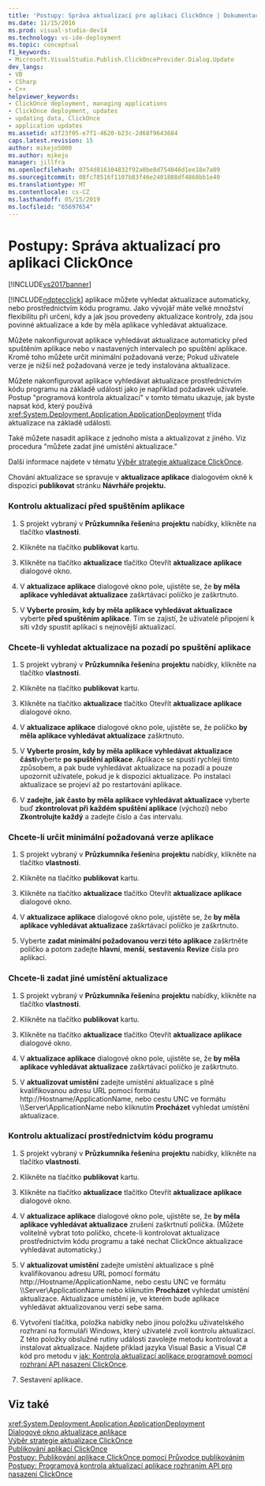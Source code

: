 ```yaml
---
title: 'Postupy: Správa aktualizací pro aplikaci ClickOnce | Dokumentace Microsoftu'
ms.date: 11/15/2016
ms.prod: visual-studio-dev14
ms.technology: vs-ide-deployment
ms.topic: conceptual
f1_keywords:
- Microsoft.VisualStudio.Publish.ClickOnceProvider.Dialog.Update
dev_langs:
- VB
- CSharp
- C++
helpviewer_keywords:
- ClickOnce deployment, managing applications
- ClickOnce deployment, updates
- updating data, ClickOnce
- application updates
ms.assetid: a3f23f05-e7f1-4620-b23c-2d68f9643684
caps.latest.revision: 15
author: mikejo5000
ms.author: mikejo
manager: jillfra
ms.openlocfilehash: 0754d816104832f92a0be8d754046d1ee18e7a09
ms.sourcegitcommit: 08fc78516f1107b83f46e2401888df4868bb1e40
ms.translationtype: MT
ms.contentlocale: cs-CZ
ms.lasthandoff: 05/15/2019
ms.locfileid: "65697654"
---
```

# <a name="how-to-manage-updates-for-a-clickonce-application"></a>Postupy: Správa aktualizací pro aplikaci ClickOnce
[!INCLUDE[vs2017banner](../includes/vs2017banner.md)]

[!INCLUDE[ndptecclick](../includes/ndptecclick-md.md)] aplikace můžete vyhledat aktualizace automaticky, nebo prostřednictvím kódu programu. Jako vývojář máte velké množství flexibilitu při určení, kdy a jak jsou provedeny aktualizace kontroly, zda jsou povinné aktualizace a kde by měla aplikace vyhledávat aktualizace.  
  
 Můžete nakonfigurovat aplikace vyhledávat aktualizace automaticky před spuštěním aplikace nebo v nastavených intervalech po spuštění aplikace. Kromě toho můžete určit minimální požadovaná verze; Pokud uživatele verze je nižší než požadovaná verze je tedy instalována aktualizace.  
  
 Můžete nakonfigurovat aplikace vyhledávat aktualizace prostřednictvím kódu programu na základě události jako je například požadavek uživatele. Postup "programová kontrola aktualizací" v tomto tématu ukazuje, jak byste napsat kód, který používá <xref:System.Deployment.Application.ApplicationDeployment> třída aktualizace na základě události.  
  
 Také můžete nasadit aplikace z jednoho místa a aktualizovat z jiného. Viz procedura "můžete zadat jiné umístění aktualizace."  
  
 Další informace najdete v tématu [Výběr strategie aktualizace ClickOnce](../deployment/choosing-a-clickonce-update-strategy.md).  
  
 Chování aktualizace se spravuje v **aktualizace aplikace** dialogovém okně k dispozici **publikovat** stránku **Návrháře projektu.**  
  
### <a name="to-check-for-updates-before-the-application-starts"></a>Kontrolu aktualizací před spuštěním aplikace  
  
1. S projekt vybraný v **Průzkumníka řešení**na **projektu** nabídky, klikněte na tlačítko **vlastnosti**.  
  
2. Klikněte na tlačítko **publikovat** kartu.  
  
3. Klikněte na tlačítko **aktualizace** tlačítko Otevřít **aktualizace aplikace** dialogové okno.  
  
4. V **aktualizace aplikace** dialogové okno pole, ujistěte se, že **by měla aplikace vyhledávat aktualizace** zaškrtávací políčko je zaškrtnuto.  
  
5. V **Vyberte prosím, kdy by měla aplikace vyhledávat aktualizace** vyberte **před spuštěním aplikace**. Tím se zajistí, že uživatelé připojení k síti vždy spustit aplikaci s nejnovější aktualizací.  
  
### <a name="to-check-for-updates-in-the-background-after-the-application-starts"></a>Chcete-li vyhledat aktualizace na pozadí po spuštění aplikace  
  
1. S projekt vybraný v **Průzkumníka řešení**na **projektu** nabídky, klikněte na tlačítko **vlastnosti**.  
  
2. Klikněte na tlačítko **publikovat** kartu.  
  
3. Klikněte na tlačítko **aktualizace** tlačítko Otevřít **aktualizace aplikace** dialogové okno.  
  
4. V **aktualizace aplikace** dialogové okno pole, ujistěte se, že políčko **by měla aplikace vyhledávat aktualizace** zaškrtnuto.  
  
5. V **Vyberte prosím, kdy by měla aplikace vyhledávat aktualizace části**vyberte **po spuštění aplikace**. Aplikace se spustí rychleji tímto způsobem, a pak bude vyhledávat aktualizace na pozadí a pouze upozornit uživatele, pokud je k dispozici aktualizace. Po instalaci aktualizace se projeví až po restartování aplikace.  
  
6. V **zadejte, jak často by měla aplikace vyhledávat aktualizace** vyberte buď **zkontrolovat při každém spuštění aplikace** (výchozí) nebo **Zkontrolujte každý** a zadejte číslo a čas intervalu.  
  
### <a name="to-specify-a-minimum-required-version-for-the-application"></a>Chcete-li určit minimální požadovaná verze aplikace  
  
1. S projekt vybraný v **Průzkumníka řešení**na **projektu** nabídky, klikněte na tlačítko **vlastnosti**.  
  
2. Klikněte na tlačítko **publikovat** kartu.  
  
3. Klikněte na tlačítko **aktualizace** tlačítko Otevřít **aktualizace aplikace** dialogové okno.  
  
4. V **aktualizace aplikace** dialogové okno pole, ujistěte se, že **by měla aplikace vyhledávat aktualizace** zaškrtávací políčko je zaškrtnuto.  
  
5. Vyberte **zadat minimální požadovanou verzi této aplikace** zaškrtněte políčko a potom zadejte **hlavní**, **menší**, **sestavení**a  **Revize** čísla pro aplikaci.  
  
### <a name="to-specify-a-different-update-location"></a>Chcete-li zadat jiné umístění aktualizace  
  
1. S projekt vybraný v **Průzkumníka řešení**na **projektu** nabídky, klikněte na tlačítko **vlastnosti**.  
  
2. Klikněte na tlačítko **publikovat** kartu.  
  
3. Klikněte na tlačítko **aktualizace** tlačítko Otevřít **aktualizace aplikace** dialogové okno.  
  
4. V **aktualizace aplikace** dialogové okno pole, ujistěte se, že **by měla aplikace vyhledávat aktualizace** zaškrtávací políčko je zaškrtnuto.  
  
5. V **aktualizovat umístění** zadejte umístění aktualizace s plně kvalifikovanou adresu URL pomocí formátu http://Hostname/ApplicationName, nebo cestu UNC ve formátu \\\Server\ApplicationName nebo kliknutím **Procházet** vyhledat umístění aktualizace.  
  
### <a name="to-check-for-updates-programmatically"></a>Kontrolu aktualizací prostřednictvím kódu programu  
  
1. S projekt vybraný v **Průzkumníka řešení**na **projektu** nabídky, klikněte na tlačítko **vlastnosti**.  
  
2. Klikněte na tlačítko **publikovat** kartu.  
  
3. Klikněte na tlačítko **aktualizace** tlačítko Otevřít **aktualizace aplikace** dialogové okno.  
  
4. V **aktualizace aplikace** dialogové okno pole, ujistěte se, že **by měla aplikace vyhledávat aktualizace** zrušení zaškrtnutí políčka. (Můžete volitelně vybrat toto políčko, chcete-li kontrolovat aktualizace prostřednictvím kódu programu a také nechat ClickOnce aktualizace vyhledávat automaticky.)  
  
5. V **aktualizovat umístění** zadejte umístění aktualizace s plně kvalifikovanou adresu URL pomocí formátu http://Hostname/ApplicationName, nebo cestu UNC ve formátu \\\Server\ApplicationName nebo kliknutím **Procházet** vyhledat umístění aktualizace. Aktualizace umístění je, ve kterém bude aplikace vyhledávat aktualizovanou verzi sebe sama.  
  
6. Vytvoření tlačítka, položka nabídky nebo jinou položku uživatelského rozhraní na formuláři Windows, který uživatelé zvolí kontrolu aktualizací. Z této položky obslužné rutiny události zavolejte metodu kontrolovat a instalovat aktualizace. Najdete příklad jazyka Visual Basic a Visual C# kód pro metodu v [jak: Kontrola aktualizací aplikace programově pomocí rozhraní API nasazení ClickOnce](../deployment/how-to-check-for-application-updates-programmatically-using-the-clickonce-deployment-api.md).  
  
7. Sestavení aplikace.  
  
## <a name="see-also"></a>Viz také  
 <xref:System.Deployment.Application.ApplicationDeployment>   
 [Dialogové okno aktualizace aplikace](https://msdn.microsoft.com/8eca8743-8e68-4d04-bfd5-4dc0a9b2934f)   
 [Výběr strategie aktualizace ClickOnce](../deployment/choosing-a-clickonce-update-strategy.md)   
 [Publikování aplikací ClickOnce](../deployment/publishing-clickonce-applications.md)   
 [Postupy: Publikování aplikace ClickOnce pomocí Průvodce publikováním](../deployment/how-to-publish-a-clickonce-application-using-the-publish-wizard.md)   
 [Postupy: Programová kontrola aktualizací aplikace rozhraním API pro nasazení ClickOnce](../deployment/how-to-check-for-application-updates-programmatically-using-the-clickonce-deployment-api.md)
